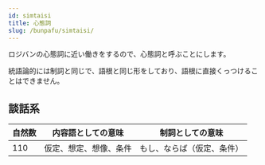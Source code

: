 ```yaml
---
id: simtaisi
title: 心態詞
slug: /bunpafu/simtaisi/
---
```


ロジバンの心態詞に近い働きをするので、心態詞と呼ぶことにします。

統語論的には制詞と同じで、語根と同じ形をしており、語根に直接くっつけることはできません。


## 談話系

|自然数|内容語としての意味|制詞としての意味|
|---|---|---|
|110|仮定、想定、想像、条件|もし、ならば（仮定、条件）|
